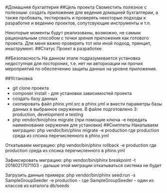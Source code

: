 #Домашняя бухгалтерия
##Цель проекта
Своместить полезное с полезным: создать приложение для ведения домашней бухгалтерии, а также пробовать, тестировать и проверять
некоторые подходы к разработке и ведению проектов, сопутсвующие инструменты и т.п.

Некоторые моменты будут реализованы, возможно, не самым рациональным способом с точки зрения приложения как готового проекта.
Для меня важно проверить тот или иной подход, принцип, инаструмент.
##Статус
Проект в разработке

##Безопасность
На данном этапе подразумевается установка недоступная для постороних, т.е. нет ни авторизации ни прочих мероприятий по обеспечению защиты данных на уровне приложения.

##Установка
- git clone проекта
- composer install - для установки зависимостей проекта
- создать базу данных
- скопировать файл phinx.yml.src в phinx.yml и внести параметры базы данных в выбранное окружение. В файле подготовлено 3: production, development и testing
- php vendor/bin/phinx migrate (при помощие ключа -e передать наименование окружения для установки)
##Сниппеты
Накатываем миграцию: php vendor/bin/phinx migrate -e production где production среда из спсика перечисленного в phinx.yml

Откатываем миграцию: php vendor/bin/phinx rollback -e production где production среда из спсика перечисленного в phinx.yml

Зафиксировать миграцию: php vendor/bin/phinx breakpoint -t 20180217071103 - дальше этой миграции откатываться система не будет

Загрузить данные примера: php vendor/bin/phinx seed:run -s SampleGroupSeeder -e production - гдe SampleGroupSeeder - один из классов из каталога db/seeds


